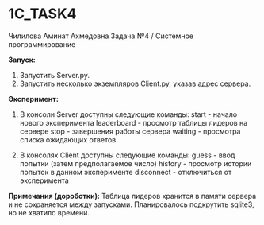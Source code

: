 # 1C_TASK4

Чилилова Аминат Ахмедовна
Задача №4 / Системное программирование


__Запуск:__
1) Запустить Server.py.
2) Запустить несколько экземпляров Сlient.py, указав адрес сервера.

__Эксперимент:__
1) В консоли Server доступны следующие команды:
   start - начало нового эксперимента
   leaderboard - просмотр таблицы лидеров на сервере
   stop - завершения работы сервера
   waiting - просмотра списка ожидающих ответов
   
2) В консолях Сlient доступны следующие команды:
   guess - ввод попытки (затем предполагаемое число)
   history - просмотр истории попыток в данном эксперименте
   disconnect - отключиться от эксперимента


__Примечания (дороботки):__
Таблица лидеров хранится в памяти сервера и не сохраняется между запусками. Планировалось подкрутить sqlite3, но не хватило времени.
